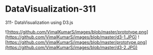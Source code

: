 DataVisualization-311
=====================

311- DataVisualization using D3.js

![https://github.com/VimalKumarS/images/blob/master/prototype.png](https://github.com/VimalKumarS/images/blob/master/d3-1.JPG)
![https://github.com/VimalKumarS/images/blob/master/prototype.png](https://github.com/VimalKumarS/images/blob/master/d3-2.JPG)
